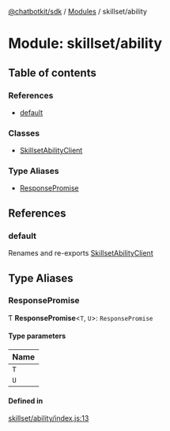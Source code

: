 [@chatbotkit/sdk](../README.md) / [Modules](../modules.md) / skillset/ability

# Module: skillset/ability

## Table of contents

### References

- [default](skillset_ability.md#default)

### Classes

- [SkillsetAbilityClient](../classes/skillset_ability.SkillsetAbilityClient.md)

### Type Aliases

- [ResponsePromise](skillset_ability.md#responsepromise)

## References

### default

Renames and re-exports [SkillsetAbilityClient](../classes/skillset_ability.SkillsetAbilityClient.md)

## Type Aliases

### ResponsePromise

Ƭ **ResponsePromise**\<`T`, `U`\>: `ResponsePromise`

#### Type parameters

| Name |
| :------ |
| `T` |
| `U` |

#### Defined in

[skillset/ability/index.js:13](https://github.com/chatbotkit/node-sdk/blob/b5ebcd8/packages/sdk/src/skillset/ability/index.js#L13)

